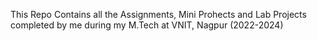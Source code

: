 This Repo Contains all the Assignments, Mini Prohects and Lab Projects completed by me during my M.Tech at VNIT, Nagpur (2022-2024)

